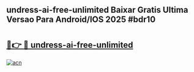 ## undress-ai-free-unlimited Baixar Gratis Ultima Versao Para Android/IOS 2025 #bdr10

# <h2><a href="https://ainizakaria.my?title=undress-ai-free-unlimited&ref=20M">🔗👉 🔴 undress-ai-free-unlimited</a></h2>

[![acn](https://github.com/user-attachments/assets/0f9c940e-d8b0-45ae-aac7-cd30a18b3e1c)](https://ainizakaria.my?title=undress-ai-free-unlimited&ref=20M)

